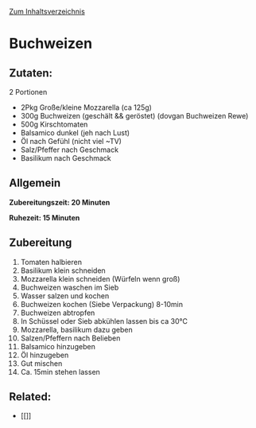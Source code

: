 [Zum Inhaltsverzeichnis](../README.md)

# Buchweizen

## Zutaten:

2 Portionen

- 2Pkg Große/kleine Mozzarella (ca 125g)
- 300g Buchweizen (geschält && geröstet) (dovgan Buchweizen Rewe)
- 500g Kirschtomaten
- Balsamico dunkel (jeh nach Lust)
- Öl nach Gefühl (nicht viel ~TV)
- Salz/Pfeffer nach Geschmack
- Basilikum nach Geschmack

## Allgemein

**Zubereitungszeit: 20 Minuten**

**Ruhezeit: 15 Minuten**

## Zubereitung

1. Tomaten halbieren
2. Basilikum klein schneiden
3. Mozzarella klein schneiden (Würfeln wenn groß)
4. Buchweizen waschen im Sieb
5. Wasser salzen und kochen
6. Buchweizen kochen (Siebe Verpackung) 8-10min
7. Buchweizen abtropfen
8. In Schüssel oder Sieb abkühlen lassen bis ca 30°C
9. Mozzarella, basilikum dazu geben
10. Salzen/Pfeffern nach Belieben
11. Balsamico hinzugeben
12. Öl hinzugeben
13. Gut mischen
14. Ca. 15min stehen lassen

## Related:

- [[]]